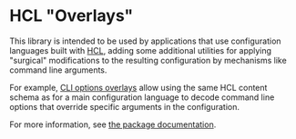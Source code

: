 # HCL "Overlays"

This library is intended to be used by applications that use configuration
languages built with [HCL](https://hcl.readthedocs.io/), adding some additional
utilities for applying "surgical" modifications to the resulting configuration
by mechanisms like command line arguments.

For example, [CLI options overlays](./examples/cliargs) allow using the same
HCL content schema as for a main configuration language to decode command line
options that override specific arguments in the configuration.

For more information, see
[the package documentation](https://pkg.go.dev/github.com/apparentlymart/go-hcl-overlay/hcloverlay).
